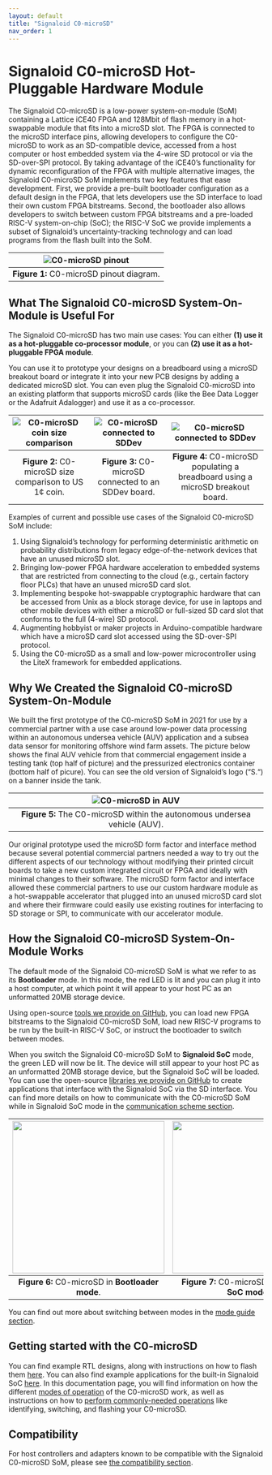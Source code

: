```yaml
---
layout: default
title: "Signaloid C0-microSD"
nav_order: 1
---
```


# Signaloid C0-microSD Hot-Pluggable Hardware Module
The Signaloid C0-microSD is a low-power system-on-module (SoM) containing a Lattice iCE40 FPGA and 128Mbit of flash memory in a hot-swappable module that fits into a microSD slot. The FPGA is connected to the microSD interface pins, allowing developers to configure the C0-microSD to work as an SD-compatible device, accessed from a host computer or host embedded system via the 4-wire SD protocol or via the SD-over-SPI protocol. By taking advantage of the iCE40’s functionality for dynamic reconfiguration of the FPGA with multiple alternative images, the Signaloid C0-microSD SoM implements two key features that ease development. First, we provide a pre-built bootloader configuration as a default design in the FPGA, that lets developers use the SD interface to load their own custom FPGA bitstreams. Second, the bootloader also allows developers to switch between custom FPGA bitstreams and a pre-loaded RISC-V system-on-chip (SoC); the RISC-V SoC we provide implements a subset of Signaloid’s uncertainty-tracking technology and  can load programs from the flash built into the SoM.

| ![C0-microSD pinout](/assets/images/C0-microSD-pinout-horizontal.png) |
|:--:|
| **Figure 1:** C0-microSD pinout diagram. |

## What The Signaloid C0-microSD System-On-Module is Useful For
The Signaloid C0-microSD has two main use cases: You can either **(1) use it as a hot-pluggable co-processor module**, or you can **(2) use it as a hot-pluggable FPGA module**. 

You can use it to prototype your designs on a breadboard using a microSD breakout board or integrate it into your new PCB designs by adding a dedicated microSD slot. You can even plug the Signaloid C0-microSD into an existing platform that supports microSD cards (like the Bee Data Logger or the Adafruit Adalogger) and use it as a co-processor.

| ![C0-microSD coin size comparison](/assets/images/C0-microSD-coin.jpeg) | ![C0-microSD connected to SDDev](/assets/images/C0-microSD-on-SDDev.jpeg) | ![C0-microSD connected to SDDev](./assets/images/ortho-renders/breakout-board/breakout-board-breadboard.png) |
|:--:| :--:| :--:|
| **Figure 2:** C0-microSD size comparison to US 1¢ coin. | **Figure 3:** C0-microSD connected to an SDDev board. | **Figure 4:** C0-microSD populating a breadboard using a microSD breakout board. |

Examples of current and possible use cases of the Signaloid C0-microSD SoM include:

1. Using Signaloid’s technology for performing deterministic arithmetic on probability distributions from legacy edge-of-the-network devices that have an unused microSD slot.
2. Bringing low-power FPGA hardware acceleration to embedded systems that are restricted from connecting to the cloud (e.g., certain factory floor PLCs) that have an unused microSD card slot.
3. Implementing bespoke hot-swappable cryptographic hardware that can be accessed from Unix as a block storage device, for use in laptops and other mobile devices with either a microSD or full-sized SD card slot that conforms to the full (4-wire) SD protocol.
4. Augmenting hobbyist or maker projects in Arduino-compatible hardware which have a microSD card slot accessed using the SD-over-SPI protocol.
5. Using the C0-microSD as a small and low-power microcontroller using the LiteX framework for embedded applications.

## Why We Created the Signaloid C0-microSD System-On-Module
We built the first prototype of the C0-microSD SoM in 2021 for use by a commercial partner with a use case around low-power data processing within an autonomous undersea vehicle (AUV) application and a subsea data sensor for monitoring offshore wind farm assets. The picture below shows the final AUV vehicle from that commercial engagement inside a testing tank (top half of picture) and the pressurized electronics container (bottom half of picure). You can see the old version of Signaloid’s logo (“S.“) on a banner inside the tank.

| ![C0-microSD in AUV](/assets/images/subsea-integration.png) |
|:--:|
| **Figure 5:** The C0-microSD within the autonomous undersea vehicle (AUV). |

Our original prototype used the microSD form factor and interface method because several potential commercial partners needed a way to try out the different aspects of our technology without modifying their printed circuit boards to take a new custom integrated circuit or FPGA and ideally with minimal changes to their software. The microSD form factor and interface allowed these commercial partners to use our custom hardware module as a hot-swappable accelerator that plugged into an unused microSD card slot and where their firmware could easily use existing routines for interfacing to SD storage or SPI, to communicate with our accelerator module.

## How the Signaloid C0-microSD System-On-Module Works
The default mode of the Signaloid C0-microSD SoM is what we refer to as its **Bootloader** mode. In this mode, the red LED is lit and you can plug it into a host computer, at which point it will appear to your host PC as an unformatted 20MB storage device. 

Using open-source [tools we provide on GitHub](https://github.com/signaloid/C0-microSD-utilities/), you can load new FPGA bitstreams to the Signaloid C0-microSD SoM, load new RISC-V programs to be run by the built-in RISC-V SoC, or instruct the bootloader to switch between modes. 

When you switch the Signaloid C0-microSD SoM to **Signaloid SoC** mode, the green LED will now be lit. The device will still appear to your host PC as an unformatted 20MB storage device, but the Signaloid SoC will be loaded. You can use the open-source [libraries we provide on GitHub](https://github.com/signaloid/C0-microSD-utilities/) to create applications that interface with the Signaloid SoC via the SD interface. You can find more details on how to communicate with the  C0-microSD SoM while in Signaloid SoC mode in the [communication scheme section](/hardware-overview/signaloid-soc/communication-scheme).

| <img style=" width: 300px" src="/assets/images/ortho-renders/small_size/C0-uSD-ortho-render-top-red-led.png"> | <img style=" width: 300px" src="/assets/images/ortho-renders/small_size/C0-uSD-ortho-render-top-green-led.png"> |
|:--:| :--:| 
| **Figure 6:** C0-microSD in **Bootloader mode**. | **Figure 7:** C0-microSD in **Signaloid SoC mode**. |


You can find out more about switching between modes in the [mode guide section](/guides/switch-c0-microsd-mode).


## Getting started with the C0-microSD
You can find example RTL designs, along with instructions on how to flash them [here](https://github.com/signaloid/C0-microSD-hardware). You can also find example applications for the built-in Signaloid SoC [here](https://github.com/signaloid?q=Signaloid-C0-microSD-Demo). In this documentation page, you will find information on how the different [modes of operation](/hardware-overview/modes-of-operation.html) of the C0-microSD work, as well as instructions on how to [perform commonly-needed operations](/guides/) like identifying, switching, and flashing your C0-microSD.

## Compatibility
For host controllers and adapters known to be compatible with the Signaloid C0-microSD SoM, please see [the compatibility section](/hardware-overview/compatibility.html).
